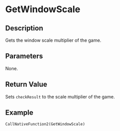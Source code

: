 # GetWindowScale

## Description

Gets the window scale multiplier of the game.

## Parameters

None.

## Return Value

Sets `checkResult` to the scale multiplier of the game.

## Example

```
CallNativeFunction2(GetWindowScale)
```